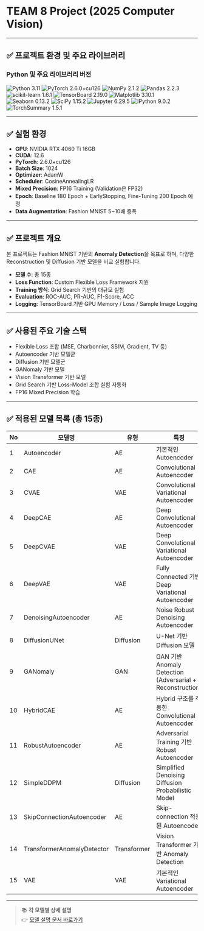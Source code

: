 # TEAM 8 Project (2025 Computer Vision)

---

## ✅ 프로젝트 환경 및 주요 라이브러리

### Python 및 주요 라이브러리 버전
![Python 3.11](https://img.shields.io/badge/python-3.11-blue.svg)
![PyTorch 2.6.0+cu126](https://img.shields.io/badge/pytorch-2.6.0%2Bcu126-orange.svg)
![NumPy 2.1.2](https://img.shields.io/badge/numpy-2.1.2-blue.svg)
![Pandas 2.2.3](https://img.shields.io/badge/pandas-2.2.3-green.svg)
![scikit-learn 1.6.1](https://img.shields.io/badge/scikit--learn-1.6.1-orange.svg)
![TensorBoard 2.19.0](https://img.shields.io/badge/tensorboard-2.19.0-purple.svg)
![Matplotlib 3.10.1](https://img.shields.io/badge/matplotlib-3.10.1-red.svg)
![Seaborn 0.13.2](https://img.shields.io/badge/seaborn-0.13.2-blue.svg)
![SciPy 1.15.2](https://img.shields.io/badge/scipy-1.15.2-green.svg)
![Jupyter 6.29.5](https://img.shields.io/badge/jupyter-6.29.5-orange.svg)
![IPython 9.0.2](https://img.shields.io/badge/ipython-9.0.2-yellow.svg)
![TorchSummary 1.5.1](https://img.shields.io/badge/torchsummary-1.5.1-lightgrey.svg)

---

## ✅ 실험 환경
- **GPU**: NVIDIA RTX 4060 Ti 16GB
- **CUDA**: 12.6
- **PyTorch**: 2.6.0+cu126
- **Batch Size**: 1024
- **Optimizer**: AdamW
- **Scheduler**: CosineAnnealingLR
- **Mixed Precision**: FP16 Training (Validation은 FP32)
- **Epoch**: Baseline 180 Epoch + EarlyStopping, Fine-Tuning 200 Epoch 예정
- **Data Augmentation**: Fashion MNIST 5~10배 증폭

---

## ✅ 프로젝트 개요
본 프로젝트는 Fashion MNIST 기반의 **Anomaly Detection**을 목표로 하며, 다양한 Reconstruction 및 Diffusion 기반 모델을 비교 실험합니다.

- **모델 수**: 총 15종
- **Loss Function**: Custom Flexible Loss Framework 지원
- **Training 방식**: Grid Search 기반의 대규모 실험
- **Evaluation**: ROC-AUC, PR-AUC, F1-Score, ACC
- **Logging**: TensorBoard 기반 GPU Memory / Loss / Sample Image Logging

---

## ✅ 사용된 주요 기술 스택
- Flexible Loss 조합 (MSE, Charbonnier, SSIM, Gradient, TV 등)
- Autoencoder 기반 모델군
- Diffusion 기반 모델군
- GANomaly 기반 모델
- Vision Transformer 기반 모델
- Grid Search 기반 Loss-Model 조합 실험 자동화
- FP16 Mixed Precision 학습

---

## ✅ 적용된 모델 목록 (총 15종)

| No | 모델명 | 유형 | 특징 |
|----|--------|------|-------|
| 1 | Autoencoder | AE | 기본적인 Autoencoder |
| 2 | CAE | AE | Convolutional Autoencoder |
| 3 | CVAE | VAE | Convolutional Variational Autoencoder |
| 4 | DeepCAE | AE | Deep Convolutional Autoencoder |
| 5 | DeepCVAE | VAE | Deep Convolutional Variational Autoencoder |
| 6 | DeepVAE | VAE | Fully Connected 기반 Deep Variational Autoencoder |
| 7 | DenoisingAutoencoder | AE | Noise Robust Denoising Autoencoder |
| 8 | DiffusionUNet | Diffusion | U-Net 기반 Diffusion 모델 |
| 9 | GANomaly | GAN | GAN 기반 Anomaly Detection (Adversarial + Reconstruction) |
| 10 | HybridCAE | AE | Hybrid 구조를 적용한 Convolutional Autoencoder |
| 11 | RobustAutoencoder | AE | Adversarial Training 기반 Robust Autoencoder |
| 12 | SimpleDDPM | Diffusion | Simplified Denoising Diffusion Probabilistic Model |
| 13 | SkipConnectionAutoencoder | AE | Skip-connection 적용된 Autoencoder |
| 14 | TransformerAnomalyDetector | Transformer | Vision Transformer 기반 Anomaly Detection |
| 15 | VAE | VAE | 기본적인 Variational Autoencoder |

---

> 📚 **각 모델별 상세 설명**  
👉 [모델 설명 문서 바로가기](./docs/models.md)

